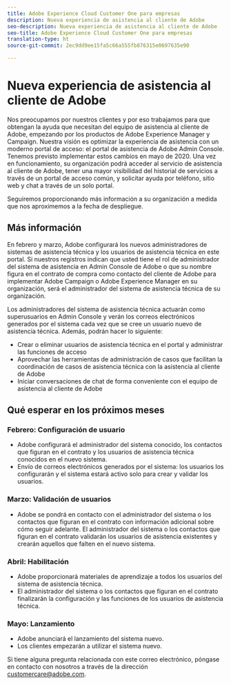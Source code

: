 ```yaml
---
title: Adobe Experience Cloud Customer One para empresas
description: Nueva experiencia de asistencia al cliente de Adobe
seo-description: Nueva experiencia de asistencia al cliente de Adobe
seo-title: Adobe Experience Cloud Customer One para empresas
translation-type: ht
source-git-commit: 2ec9dd9ee15fa5c66a555fb876315e0697635e90

---
```



# Nueva experiencia de asistencia al cliente de Adobe

Nos preocupamos por nuestros clientes y por eso trabajamos para que obtengan la ayuda que necesitan del equipo de asistencia al cliente de Adobe, empezando por los productos de Adobe Experience Manager y Campaign. Nuestra visión es optimizar la experiencia de asistencia con un moderno portal de acceso: el portal de asistencia de Adobe Admin Console. Tenemos previsto implementar estos cambios en mayo de 2020. Una vez en funcionamiento, su organización podrá acceder al servicio de asistencia al cliente de Adobe, tener una mayor visibilidad del historial de servicios a través de un portal de acceso común, y solicitar ayuda por teléfono, sitio web y chat a través de un solo portal.

Seguiremos proporcionando más información a su organización a medida que nos aproximemos a la fecha de despliegue.

## Más información

En febrero y marzo, Adobe configurará los nuevos administradores de sistemas de asistencia técnica y los usuarios de asistencia técnica en este portal. Si nuestros registros indican que usted tiene el rol de administrador del sistema de asistencia en Admin Console de Adobe o que su nombre figura en el contrato de compra como contacto del cliente de Adobe para implementar Adobe Campaign o Adobe Experience Manager en su organización, será el administrador del sistema de asistencia técnica de su organización.

Los administradores del sistema de asistencia técnica actuarán como superusuarios en Admin Console y verán los correos electrónicos generados por el sistema cada vez que se cree un usuario nuevo de asistencia técnica. Además, podrán hacer lo siguiente:

* Crear o eliminar usuarios de asistencia técnica en el portal y administrar las funciones de acceso
* Aprovechar las herramientas de administración de casos que facilitan la coordinación de casos de asistencia técnica con la asistencia al cliente de Adobe
* Iniciar conversaciones de chat de forma conveniente con el equipo de asistencia al cliente de Adobe

## Qué esperar en los próximos meses

### Febrero: Configuración de usuario

* Adobe configurará el administrador del sistema conocido, los contactos que figuran en el contrato y los usuarios de asistencia técnica conocidos en el nuevo sistema.
* Envío de correos electrónicos generados por el sistema: los usuarios los configurarán y el sistema estará activo solo para crear y validar los usuarios.

### Marzo: Validación de usuarios

* Adobe se pondrá en contacto con el administrador del sistema o los contactos que figuran en el contrato con información adicional sobre cómo seguir adelante.
El administrador del sistema o los contactos que figuran en el contrato validarán los usuarios de asistencia existentes y crearán aquellos que falten en el nuevo sistema.

### Abril: Habilitación

* Adobe proporcionará materiales de aprendizaje a todos los usuarios del sistema de asistencia técnica.
* El administrador del sistema o los contactos que figuran en el contrato finalizarán la configuración y las funciones de los usuarios de asistencia técnica.

### Mayo: Lanzamiento

* Adobe anunciará el lanzamiento del sistema nuevo.
* Los clientes empezarán a utilizar el sistema nuevo.

Si tiene alguna pregunta relacionada con este correo electrónico, póngase en contacto con nosotros a través de la dirección [customercare@adobe.com](mailto:customercare@adobe.com).

